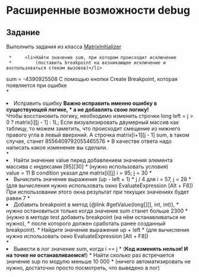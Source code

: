 # Расширенные возможности debug


## Задание

Выполнить задания из класса [MatrixInitializer](src/main/java/ru/urfu/MatrixInitializer.java)

     *     <li>Найти значение sum, при котором происходит исключение
     *         (поставить breakpoint на возникающее исключение и воспользоваться стеком вызовов)</li>
sum = -4390925508
С помощью кнопки Create Breakpoint, которая появляется при ошибке  
     *     <li>Исправить ошибку <b>Важно исправить именно ошибку в существующей логике,
     *         а не добавлять свою логику!</b><br>
Чтобы восстановить логику, необходимо изменить строчки         long left = j > 0
                                                                      ? matrix[i][j - 1]
                                                                      : 1L;
Если визуализировать двумерный массив как таблицу, то можем заметить, что происходит смещение
из нижнего правого угла в левый вверхний. А строчка matrix[i+1][j - 1] 
sum, в таком случае, станет 8556409792055465576
     *         В качестве ответа надо написать какое изменение вы сделали.</li>
     *     <li>Найти значение value перед добавлением значения элемента массива с индексами [95][30]
     *         (нужно использовать условия)</li> 
value = 11
В condition указал для matrix[i][j] i = 95; j = 30
     *     <li>Вычислить значение выражения (up - left + 1) * j / 4 для i = 57, j = 28
     *         (для вычисления нужно использовать окно EvaluateExpression [Alt + F8])</li>
При использовании этого окна результат при текущих значениях будет равен 7
     *     <li>Добавить breakpoint в метод {@link #getValue(long[][], int, int)},
     *         нужно остановиться только когда значение sum станет больше 2300
     *         (нужно в методе test добавить breakpoint (на нём останавливаться не нужно),
     *         после которого должен сработать ранее созданный breakpoint).
     *         Найдите значение выражения up + left
     *         (для вычисления нужно использовать окно EvaluateExpression [Alt + F8])</li>
     *     <li>Вывести в лог значение sum, когда i == j
     *         (<b>Код изменять нельзя! И на точке не останавливаемся!</b>)
     *         Найти сколько раз встречается значение sup по модулю меньше 10 000
     *         (ничего автоматизировать не нужно, достаточно просто посмотреть, что выведено в лог)</li>
